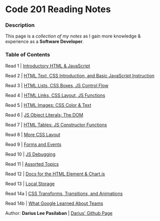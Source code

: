 # Code 201 Reading Notes
### Description
This page is a *collection of my notes* as I gain more knowledge & experience as a **Software Developer**.

### Table of Contents
Read 1 \| [Introductory HTML & JavaScript](class-01.md)

Read 2 \| [HTML Text, CSS Introduction, and Basic JavaScript Instruction](class-02.md)

Read 3 \| [HTML Lists, CSS Boxes, JS Control Flow]()

Read 4 \| [HTML Links, CSS Layout, JS Functions]()

Read 5 \| [HTML Images: CSS Color & Text]()

Read 6 \| [JS Object Literals; The DOM]()

Read 7 \| [HTML Tables: JS Constructor Functions]()

Read 8 \| [More CSS Layout]()

Read 9 \| [Forms and Events]()

Read 10 \| [JS Debugging]()

Read 11 \| [Assorted Topics]()

Read 12 \| [Docs for the HTML <canvas> Element & Chart.js]()

Read 13 \| [Local Storage]()

Read 14a \| [CSS Transforms, Transitions, and Animations]()

Read 14b \| [What Google Learned About Teams]()

Author: **Darius Lee Pasilaban** \| [Darius' Github Page](https://github.com/pdariuslee)

